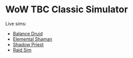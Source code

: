 # WoW TBC Classic Simulator

Live sims:
 - [Balance Druid](https://wowsims.github.io/tbc/balance_druid/ "https://wowsims.github.io/tbc/balance_druid/")
 - [Elemental Shaman](https://wowsims.github.io/tbc/elemental_shaman/ "https://wowsims.github.io/tbc/elemental_shaman/")
 - [Shadow Priest](https://wowsims.github.io/tbc/shadow_priest/ "https://wowsims.github.io/tbc/shadow_priest/")
 - [Raid Sim](https://wowsims.github.io/tbc/raid/ "https://wowsims.github.io/tbc/raid/")
